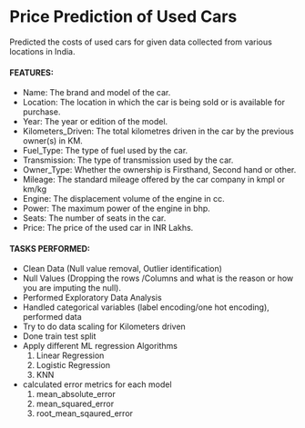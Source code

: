 # Price Prediction of Used Cars 

Predicted the costs of used cars for given data collected from various locations in India.

#### FEATURES:
- Name: The brand and model of the car.
- Location: The location in which the car is being sold or is available for purchase.
- Year: The year or edition of the model.
- Kilometers_Driven: The total kilometres driven in the car by the previous owner(s) in KM.
- Fuel_Type: The type of fuel used by the car.
- Transmission: The type of transmission used by the car.
- Owner_Type: Whether the ownership is Firsthand, Second hand or other.
- Mileage: The standard mileage offered by the car company in kmpl or km/kg
- Engine: The displacement volume of the engine in cc.
- Power: The maximum power of the engine in bhp.
- Seats: The number of seats in the car.
- Price: The price of the used car in INR Lakhs.

#### TASKS PERFORMED:
- Clean Data (Null value removal, Outlier identification)
- Null Values (Dropping the rows /Columns and what is the reason or how you are imputing the null).
- Performed Exploratory Data Analysis
- Handled categorical variables (label encoding/one hot encoding), performed data 
- Try to do data scaling for Kilometers driven
- Done train test  split
- Apply different ML regression Algorithms
    1. Linear Regression
    2. Logistic Regression
    3. KNN 
- calculated error metrics for each model
    1. mean_absolute_error
    2. mean_squared_error
    3. root_mean_sqaured_error
